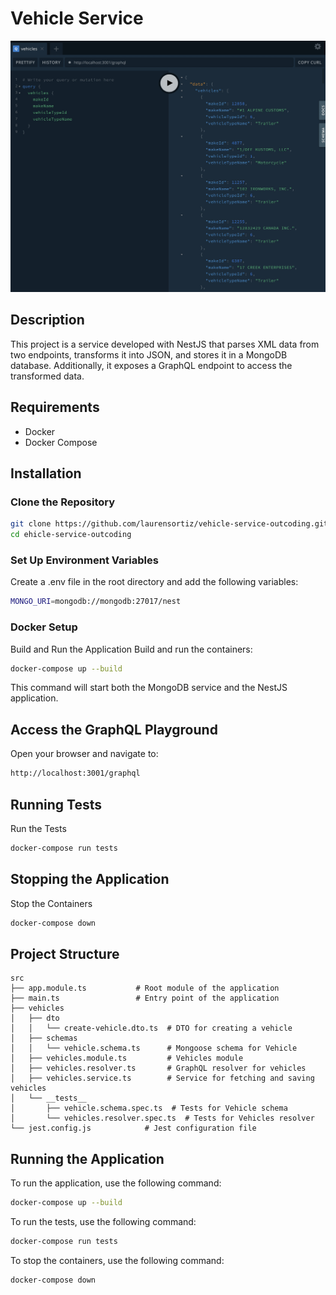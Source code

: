 # Vehicle Service

![Query](./images/sample-vehicle-query.jpg)

## Description

This project is a service developed with NestJS that parses XML data from two endpoints, transforms it into JSON, and stores it in a MongoDB database. Additionally, it exposes a GraphQL endpoint to access the transformed data.

## Requirements

- Docker
- Docker Compose

## Installation

### Clone the Repository

```bash
git clone https://github.com/laurensortiz/vehicle-service-outcoding.git
cd ehicle-service-outcoding
```

### Set Up Environment Variables
Create a .env file in the root directory and add the following variables:

```bash
MONGO_URI=mongodb://mongodb:27017/nest
```

### Docker Setup

Build and Run the Application
Build and run the containers:

```bash
docker-compose up --build
```
This command will start both the MongoDB service and the NestJS application.

## Access the GraphQL Playground
Open your browser and navigate to:
```bash
http://localhost:3001/graphql
```

## Running Tests
Run the Tests
```bash
docker-compose run tests
```

## Stopping the Application
Stop the Containers
```bash
docker-compose down
```

## Project Structure

```plaintext
src
├── app.module.ts           # Root module of the application
├── main.ts                 # Entry point of the application
├── vehicles
│   ├── dto
│   │   └── create-vehicle.dto.ts  # DTO for creating a vehicle
│   ├── schemas
│   │   └── vehicle.schema.ts      # Mongoose schema for Vehicle
│   ├── vehicles.module.ts         # Vehicles module
│   ├── vehicles.resolver.ts       # GraphQL resolver for vehicles
│   ├── vehicles.service.ts        # Service for fetching and saving vehicles
│   └── __tests__
│       ├── vehicle.schema.spec.ts  # Tests for Vehicle schema
│       └── vehicles.resolver.spec.ts  # Tests for Vehicles resolver
└── jest.config.js            # Jest configuration file
```

## Running the Application
To run the application, use the following command:
```bash
docker-compose up --build
```

To run the tests, use the following command:
```bash
docker-compose run tests
```

To stop the containers, use the following command:
```bash
docker-compose down
```

